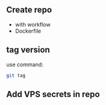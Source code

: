 ## Create repo 

- with workflow 
- Dockerfile

## tag version 

use  command: 
```sh
git tag 
``` 
## Add VPS secrets in repo

## 